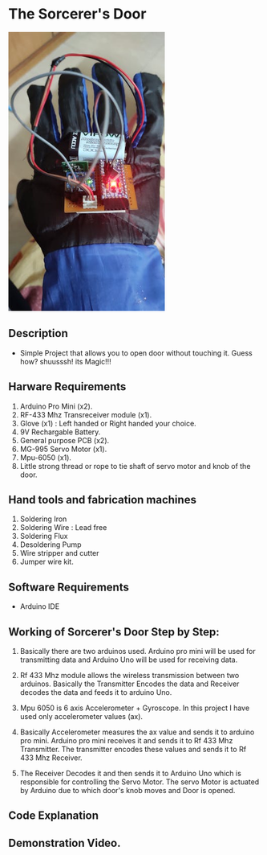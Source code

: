 # The Sorcerer's Door

<img src="https://github.com/varun7860/Arduino-projects/blob/master/The%20Sorcerer's%20Door/Images/The%20Sorcerer's%20Door.jpg"  width="312" height="555"/>


## Description

- Simple Project that allows you to open door without touching it. Guess how? shuusssh! its Magic!!!

## Harware Requirements

1. Arduino Pro Mini (x2).
2. RF-433 Mhz Transreceiver module (x1).
3. Glove (x1) : Left handed or Right handed your choice.
4. 9V Rechargable Battery.
5. General purpose PCB (x2).
6. MG-995 Servo Motor (x1).
7. Mpu-6050 (x1).
8. Little strong thread or rope to tie shaft of servo motor and knob of the door.

## Hand tools and fabrication machines

1. Soldering Iron
2. Soldering Wire : Lead free 
3. Soldering Flux
4. Desoldering Pump
5. Wire stripper and cutter
6. Jumper wire kit.

## Software Requirements
- Arduino IDE

## Working of Sorcerer's Door Step by Step:
1. Basically there are two arduinos used. Arduino pro mini will be used for transmitting data and Arduino Uno will be used for receiving data.

2. Rf 433 Mhz module allows the wireless transmission between two arduinos. Basically the Transmitter Encodes the data and Receiver decodes the data and feeds it to arduino Uno.

3. Mpu 6050 is 6 axis Accelerometer + Gyroscope. In this project I have used only accelerometer values (ax).

4. Basically Accelerometer measures the ax value and sends it to arduino pro mini. Arduino pro mini receives it and sends it to Rf 433 Mhz Transmitter. The transmitter encodes these values and sends it to Rf 433 Mhz Receiver.

5. The Receiver Decodes it and then sends it to Arduino Uno which is responsible for controlling the Servo Motor. The servo Motor is actuated by Arduino due to which door's knob moves and Door is opened.


## Code Explanation


## Demonstration Video.

